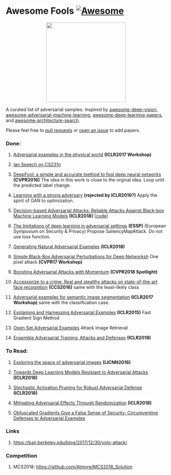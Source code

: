 # Awesome Fools [![Awesome](https://awesome.re/badge.svg)](https://awesome.re)

<p align="center">
  <img width="250" src="https://camo.githubusercontent.com/1131548cf666e1150ebd2a52f44776d539f06324/68747470733a2f2f63646e2e7261776769742e636f6d2f73696e647265736f726875732f617765736f6d652f6d61737465722f6d656469612f6c6f676f2e737667" "Awesome!">
</p>

A curated list of adversarial samples. Inspired by [awesome-deep-vision](https://github.com/kjw0612/awesome-deep-vision), [awesome-adversarial-machine-learning](https://github.com/yenchenlin/awesome-adversarial-machine-learning), [awesome-deep-learning-papers](https://github.com/terryum/awesome-deep-learning-papers), and [awesome-architecture-search](https://github.com/markdtw/awesome-architecture-search).

Please feel free to [pull requests](https://github.com/layumi/Awesome-Fools/pulls) or [open an issue](https://github.com/layumi/Awesome-Fools/issues) to add papers.


### Done:
1. [Adversarial examples in the physical world](http://cn.arxiv.org/abs/1607.02533) 
**(ICLR2017 Workshop)**

2. [Ian Speech on CS231n](http://cs231n.stanford.edu/slides/2017/cs231n_2017_lecture16.pdf)

3. [DeepFool: a simple and accurate method to fool deep neural networks](https://www.cv-foundation.org/openaccess/content_cvpr_2016/papers/Moosavi-Dezfooli_DeepFool_A_Simple_CVPR_2016_paper.pdf)
**(CVPR2016)**
The idea in this work is close to the orginal idea. 
Loop until the predicted label change.

4. [Learning with a strong adversary](http://cn.arxiv.org/pdf/1511.03034.pdf)
**(rejected by ICLR2016?)** Apply the spirit of GAN to optimization.

5. [Decision-based Adversarial Attacks: Reliable Attacks Against Black-box Machine Learning Models](http://cn.arxiv.org/pdf/1712.04248.pdf)
**(ICLR2018)** [[code]](https://github.com/bethgelab/foolbox)

6. [The limitations of deep learning in adversarial settings](https://arxiv.org/pdf/1511.07528.pdf) **(ESSP)** (European Symposium on Security & Privacy) Propose SaliencyMapAttack. Do not use loss function.

7. [Generating Natural Adversarial Examples](https://openreview.net/forum?id=H1BLjgZCb&noteId=r1dkEyaSG) **(ICLR2018)**

8. [Simple Black-Box Adversarial Perturbations for Deep Networksh](https://arxiv.org/pdf/1612.06299.pdf) One pixel attack **(CVPR17 Workshop)**

9. [Boosting Adversarial Attacks with Momentum](https://arxiv.org/pdf/1710.06081.pdf) **(CVPR2018 Spotlight)**

10. [Accessorize to a crime: Real and stealthy attacks on state-of-the-art face recognition](https://www.archive.ece.cmu.edu/~lbauer/papers/2016/ccs2016-face-recognition.pdf) **(CCS2016)** same with the least-likely class

11. [Adversarial examples for semantic image segmentation](https://arxiv.org/abs/1703.01101) **(ICLR2017 Workshop)** same with the classification case.

12. [Explaining and Harnessing Adversarial Examples](https://arxiv.org/abs/1412.6572)
**(ICLR2015)** Fast Gradient Sign Method

13. [Open Set Adversarial Examples](https://arxiv.org/abs/1809.02681) Attack Image Retrieval

14. [Ensemble Adversarial Training: Attacks and Defenses](https://openreview.net/forum?id=rkZvSe-RZ) **(ICLR2018)**

### To Read:

1. [Exploring the space of adversarial images](http://ieeexplore.ieee.org/document/7727230/)
**(IJCNN2016)**

2. [Towards Deep Learning Models Resistant to Adversarial Attacks](https://arxiv.org/abs/1706.06083) **(ICLR2018)**

3. [Stochastic Activation Pruning for Robust Adversarial Defense](https://openreview.net/forum?id=H1uR4GZRZ) **(ICLR2018)**

4. [Mitigating Adversarial Effects Through Randomization](https://openreview.net/forum?id=Sk9yuql0Z) **(ICLR2018)**

5. [Obfuscated Gradients Give a False Sense of Security: Circumventing Defenses to Adversarial Examples](https://arxiv.org/abs/1802.00420)

### Links
1. https://bair.berkeley.edu/blog/2017/12/30/yolo-attack/

### Competition
1. MCS2018: https://github.com/Atmyre/MCS2018_Solution



